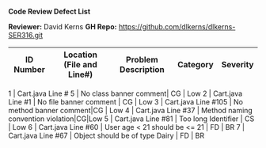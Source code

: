 **Code Review Defect List**

**Reviewer:** David Kerns
**GH Repo:** https://github.com/dlkerns/dlkerns-SER316.git

ID Number | Location (File and Line#) | Problem Description| Category | Severity 
----------|---------------------------|--------------------|----------|----------

1         | Cart.java Line # 5        | No class banner comment| CG   | Low
2         | Cart.java Line #1         | No file banner comment | CG   | Low
3         | Cart.java Line #105       | No method banner comment|CG   | Low
4         | Cart.java Line #37        | Method naming convention violation|CG|Low
5         | Cart.java Line #81        | Too long Identifier    | CS   | Low
6         | Cart.java Line #60        | User age < 21 should be <= 21 | FD | BR
7         | Cart.java Line #67        | Object should be of type Dairy | FD | BR